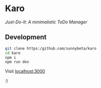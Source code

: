 # Karo

*Just-Do-It: A minimalistic ToDo Manager*

## Development

```bash
git clone https:/github.com/sunnybeta/karo
cd karo
npm i
npm run dev
```

Visit [localhost:3000](localhost:3000)

:)
